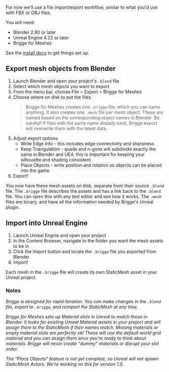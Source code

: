 For now we'll use a file import/export workflow, similar to what you'd use with FBX or OBJ files. 

You will need:
* Blender 2.80 or later
* Unreal Engine 4.22 or later
* Brigge for Meshes

See the [install docs](install.md) to get things set up.

## Export mesh objects from Blender

1. Launch Blender and open your project's ```.blend``` file
2. Select which mesh objects you want to export
3. From the menu bar, choose File > Export > Brigge for Meshes
4. Choose where on disk to put the files
	> Brigge for Meshes creates one ```.brigge``` file, which you can name anything.
	> It also creates one ```.mesh``` file per mesh object. These are named based on the corresponding object names in Blender.
	> Be careful! If files with the same name already exist, Brigge export will overwrite them with the latest data.
5. Adjust export options
	* Write Edge Info - this includes edge connectivity and sharpness
	* Keep Triangulation - quads and n-gons will subdivide exactly the same in Blender and UE4; this is important for keeping your silhouette and shading consistent
	* Place Objects - write position and rotation so objects can be placed into the game
6. Export!

You now have these mesh assets on disk, separate from their source ```.blend``` file. The ```.brigge``` file describes the assets and has a link back to the ```.blend``` file. You can open this with any text editor and see how it works. The ```.mesh``` files are binary, and have all the information needed by Brigge's Unreal plugin.

## Import into Unreal Engine

1. Launch Unreal Engine and open your project
2. In the Content Browser, navigate to the folder you want the mesh assets to be in
3. Click the Import button and locate the ```.brigge``` file you exported from Blender
4. Import!

Each mesh in the ```.brigge``` file will create its own StaticMesh asset in your Unreal project.


### Notes

_Brigge is designed for rapid iteration. You can make changes in the ```.blend``` file, export to ```.brigge```, and reimport the StaticMesh at any time._

_Brigge for Meshes sets up Material slots in Unreal to match those in Blender. It looks for existing Unreal Material assets in your project and will assign them to the StaticMesh if their names match. Missing materials or empty material slots are perfectly ok! These will use the default world grid material and you can assign them once you're ready to think about materials. Brigge will never create "dummy" materials or disrupt your slot order._

_The "Place Objects" feature is not yet complete, so Unreal will not spawn StaticMesh Actors. We're working on this for version 1.0._
